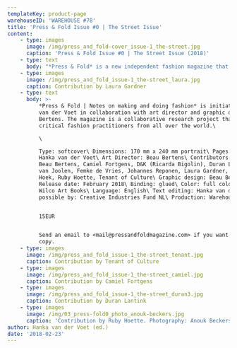 ```yaml
---
templateKey: product-page
warehouseID: 'WAREHOUSE #78'
title: 'Press & Fold Issue #0 | The Street Issue'
content:
    - type: images
      image: /img/press_and_fold-cover_issue-1_the-street.jpg
      caption: 'Press & Fold Issue #0 | The Street Issue (2018)'
    - type: text
      body: "*Press & Fold* is a new independent fashion magazine that explores alternative fashion forms and narratives. The bi-annual magazine provides a platform for critical fashion practitioners who do not obey the rules the fashion system is currently dictating.\n\nIn a time where everything in fashion is in flux so little of it seems to be discussed on the pages of fashion magazines, forever trying to sell us more things we do not actually need. Ever since the first fashion magazine appeared the goal has been to show and sell – some more explicit than others – the latest fashions. This obsession with ‘the new’ has had a constraining influence on the development of an independent fashion media and a serious fashion critique. *Press & Fold* wants to discuss, but more importantly, imagine what fashion would like if we take away advertising and editorials, take away the need to sell something through the magazine, and instead focus on having conversations on the production, presentation, consumption of clothes and the contexts in which this takes place. *Press & Fold* focuses on a fashion reality that isn’t based solely on consuming the latest fashions but on our experiences through fashion, seeking an alternative fashion discourse that goes beyond treating fashion as a commodity.\n\nFor its inaugural issue, *Press & Fold* reflects on the relation between fashion and the street, as the street has always played a pivotal – but ever-changing – role in the generation, presentation and perpetuation of fashion. A short overview of the content: Beau Bertens researches the impact of visual language on the street by deconstructing the\_shopping bag and examining\_its rhetoric power by placing it in an editorial context, Johannes Reponen critically examines concepts of ‘street style’ and ‘streetwear’, Laura Gardner writes about how 90s art groups such as Art Club 2000, Honey-Suckle Company and Bernadette Corporation presented a critique of the institutions of fashion through the concept of ‘collectivity’, Renee van der Hoek discusses with Camiel Fortgens how to find one’s place within a changing fashion system, Ricarda Bigolin of D&K explores the slippages between workwear, streetwear and branding in the context of current high end and luxury fashion practices, Duran Lantink shows his daily observations from the streets of South Africa, the urban tales of streetwear brand AVOIDSTREET are imagined in an advertorial, Tenant of Culture reflects on narratives surrounding waste in fashion, Ruby Hoette documents items of clothing found in public spaces, reflecting on concepts inherent to the current fashion system such as newness, brand value versus material quality and uniqueness, Femke de Vries constructs a fashion column, and Elisa van Joolen proposes an alternative fashion editorial that shows the material properties of clothes by Dutch streetwear labels Bonne Suits, By Parra, Ontour and Patta with the precision of an X-ray vision."
    - type: images
      image: /img/press_and_fold_issue-1_the-street_laura.jpg
      caption: Contribution by Laura Gardner
    - type: text
      body: >-
          *Press & Fold | Notes on making and doing fashion* is initiated by Hanka
          van der Voet in collaboration with art director and graphic designer Beau
          Bertens. The magazine is a collaborative research project that connects
          critical fashion practitioners from all over the world.\

          \

          Type: softcover\ Dimensions: 170 mm x 240 mm portrait\ Pages: 137\ Editor:
          Hanka van der Voet\ Art Director: Beau Bertens\ Contributors: AVOIDSTREET,
          Beau Bertens, Camiel Fortgens, D&K (Ricarda Bigolin), Duran Lantink, Elisa
          van Joolen, Femke de Vries, Johannes Reponen, Laura Gardner, Renee van der
          Hoek, Ruby Hoette, Tenant of Culture\ Graphic design: Beau Bertens\
          Release date: February 2018\ Binding: glued\ Color: full colour\ Printer:
          Wilco Art Books\ Language: English\ Text editing: Hanka van der Voet\ Made
          possible by: Creative Industries Fund NL\ Production: Warehouse


          15EUR


          Send an email to <mail@pressandfoldmagazine.com> if you want to purchase a
          copy.
    - type: images
      image: /img/press_and_fold_issue-1_the-street_tenant.jpg
      caption: Contribution by Tenant of Culture
    - type: images
      image: /img/press_and_fold_issue-1_the-street_camiel.jpg
      caption: Contribution by Camiel Fortgens
    - type: images
      image: /img/press_and_fold_issue-1_the-street_duran3.jpg
      caption: Contribution by Duran Lantink
    - type: images
      image: /img/03_press-fold0_photo_anouk-beckers.jpg
      caption: 'Contribution by Ruby Hoette. Photography: Anouk Beckers.'
author: Hanka van der Voet (ed.)
date: '2018-02-23'
---
```

